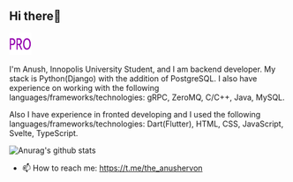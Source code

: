 ## Hi there👋

<a href='https://github.com/pricing'><img src='https://raw.githubusercontent.com/acervenky/animated-github-badges/master/assets/pro.gif' width='40' height='40'></a> 

I'm Anush, Innopolis University Student, and I am backend developer. My stack is Python(Django) with the addition of PostgreSQL. I also have experience on working with the following languages/frameworks/technologies: gRPC, ZeroMQ, C/C++, Java, MySQL.

Also I have experience in fronted developing and I used the following languages/frameworks/technologies: 
Dart(Flutter), HTML, CSS, JavaScript, Svelte, TypeScript.

![Anurag's github stats](https://github-readme-stats.vercel.app/api?username=theanushervon)

- 📫 How to reach me: https://t.me/the_anushervon
<!--
**TheAnushervon/TheAnushervon** is a ✨ _special_ ✨ repository because its `README.md` (this file) appears on your GitHub profile.

Here are some ideas to get you started:

- 🔭 I’m currently working on ...
- 🌱 I’m currently learning ...
- 👯 I’m looking to collaborate on ...
- 🤔 I’m looking for help with ...
- 💬 Ask me about ...
- 📫 How to reach me: ...
- 😄 Pronouns: ...
- ⚡ Fun fact: ...
-->
